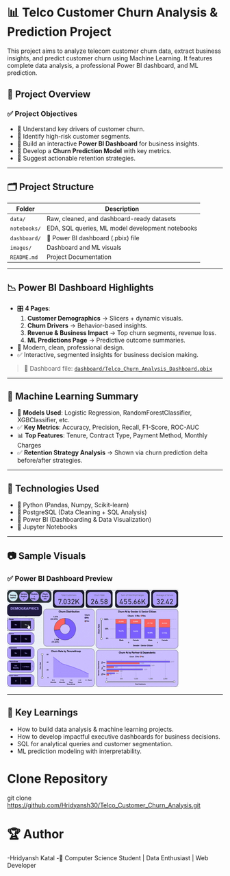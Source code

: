 # 📊 Telco Customer Churn Analysis & Prediction Project

This project aims to analyze telecom customer churn data, extract business insights, and predict customer churn using Machine Learning. It features complete data analysis, a professional Power BI dashboard, and ML prediction.

## 🚀 Project Overview

### ✅ **Project Objectives**
- 📌 Understand key drivers of customer churn.
- 📌 Identify high-risk customer segments.
- 📌 Build an interactive **Power BI Dashboard** for business insights.
- 📌 Develop a **Churn Prediction Model** with key metrics.
- 📌 Suggest actionable retention strategies.

---

## 🗂️ **Project Structure**

| Folder | Description |
|---------|-------------|
| `data/` | Raw, cleaned, and dashboard-ready datasets |
| `notebooks/` | EDA, SQL queries, ML model development notebooks |
| `dashboard/` | 📁 Power BI dashboard (.pbix) file |
| `images/` | Dashboard and ML visuals |
| `README.md` | Project Documentation |

---

## 📉 **Power BI Dashboard Highlights**
- 🎛️ **4 Pages**:
   1. **Customer Demographics** → Slicers + dynamic visuals.
   2. **Churn Drivers** → Behavior-based insights.
   3. **Revenue & Business Impact** → Top churn segments, revenue loss.
   4. **ML Predictions Page** → Predictive outcome summaries.
- 🎨 Modern, clean, professional design.
- ✅ Interactive, segmented insights for business decision making.

> 📎 Dashboard file: [`dashboard/Telco_Churn_Analysis_Dashboard.pbix`](dashboard/Churn_Analysis_Dashboard.pbix)

---

## 🤖 **Machine Learning Summary**
- 📌 **Models Used**: Logistic Regression, RandomForestClassifier, XGBClassifier, etc.
- ✅ **Key Metrics**: Accuracy, Precision, Recall, F1-Score, ROC-AUC
- 📊 **Top Features**: Tenure, Contract Type, Payment Method, Monthly Charges
- ✅ **Retention Strategy Analysis** → Shown via churn prediction delta before/after strategies.

---

## 📝 **Technologies Used**
- 📌 Python (Pandas, Numpy, Scikit-learn)
- 📌 PostgreSQL (Data Cleaning + SQL Analysis)
- 📌 Power BI (Dashboarding & Data Visualization)
- 📌 Jupyter Notebooks

---

## 📷 **Sample Visuals**
### ✅ Power BI Dashboard Preview
![Dashboard](dashboard/Telco_Churn_Analysis_Dashboard.gif)

---

## 🎁 **Key Learnings**
- How to build data analysis & machine learning projects.
- How to develop impactful executive dashboards for business decisions.
- SQL for analytical queries and customer segmentation.
- ML prediction modeling with interpretability.


# Clone Repository
git clone https://github.com/Hridyansh30/Telco_Customer_Churn_Analysis.git

# 🏆 Author
-Hridyansh Katal
-📌 Computer Science Student | Data Enthusiast | Web Developer
